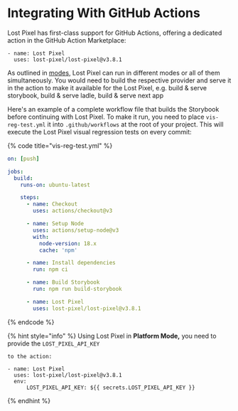 # Integrating With GitHub Actions

Lost Pixel has first-class support for GitHub Actions, offering a dedicated action in the GitHub Action Marketplace:

```
- name: Lost Pixel
  uses: lost-pixel/lost-pixel@v3.8.1
```

As outlined in [modes](project-configuration/modes.md), Lost Pixel can run in different modes or all of them simultaneously. You would need to build the respective provider and serve it in the action to make it available for the Lost Pixel, e.g. build & serve storybook, build & serve ladle, build & serve next app

Here's an example of a complete workflow file that builds the Storybook before continuing with Lost Pixel. To make it run, you need to place `vis-reg-test.yml` it into `.github/workflows` at the root of your project. This will execute the Lost Pixel visual regression tests on every commit:

{% code title="vis-reg-test.yml" %}
```yaml
on: [push]

jobs:
  build:
    runs-on: ubuntu-latest

    steps:
      - name: Checkout
        uses: actions/checkout@v3

      - name: Setup Node
        uses: actions/setup-node@v3
        with:
          node-version: 18.x
          cache: 'npm'

      - name: Install dependencies
        run: npm ci

      - name: Build Storybook
        run: npm run build-storybook

      - name: Lost Pixel
        uses: lost-pixel/lost-pixel@v3.8.1
```
{% endcode %}

{% hint style="info" %}
Using Lost Pixel in **Platform Mode,** you need to provide the `LOST_PIXEL_API_KEY`

`to the action:`

```
- name: Lost Pixel
  uses: lost-pixel/lost-pixel@v3.8.1
  env:
      LOST_PIXEL_API_KEY: ${{ secrets.LOST_PIXEL_API_KEY }}
```
{% endhint %}

